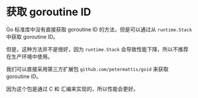 # 获取 goroutine ID

Go 标准库中没有直接获取 goroutine ID 的方法，但是可以通过从 `runtime.Stack` 中获取 goroutine ID。

但是，这种方法并不是很好，因为 `runtime.Stack` 会导致性能下降，所以不推荐在生产环境中使用。

我们可以直接采用第三方扩展包 `github.com/petermattis/goid` 来获取 goroutine ID。

因为这个包是通过 C 和 汇编来实现的，所以性能会更好。